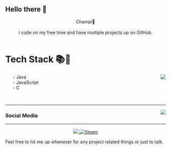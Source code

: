 ## Hello there 👋

<p align=center>
Champi🤑
<br />
<br />
I code on my free time and have multiple projects up on GitHub.
<br />
<br />
<h1 align=left>Tech Stack 📚🌠</h1>
<p align=center>
<img align=right src="https://lanyard-profile-readme.vercel.app/api/877572974025244733?bg=00000000" />
<p align=left>
<ul>
- Java
<br />
- JavaScript
<br />
- C
<br />
</ul>
</p>
<br />
</p>

<!-- [![My GitHub stats](https://github-readme-stats.vercel.app/api/top-langs/?username=Champi5169&theme=dark&show_icons=true&layout=compact)](https://github.com/Champi5169)
-->
<hr />
<img align=right src="https://github-readme-stats.vercel.app/api?username=Champi5169&theme=dark&show_icons=true&bg_color=00000000&title_color=00CCAA&text_color=dddddd" />

### Social Media

<hr />
<p align=center>
<a target="_blank" href="Champi#7704">
    <img src="https://img.shields.io/badge/Discord-7289DA?style=for-the-badge&logo=discord&logoColor=white" />        
</a>
<a target="_blank" href="https://steamcommunity.com/profiles/76561198393233756/">
  <img alt="Steam" src="https://img.shields.io/badge/Steam-000000?style=for-the-badge&logo=steam&logoColor=white">
</a>
</p>

Feel free to hit me up whenever for any project related things or just to talk.
